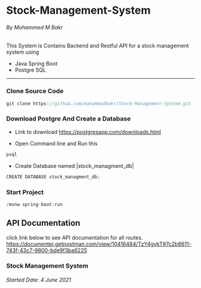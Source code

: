 # Stock-Management-System
###### By Mohammed M Bakr
This System is Contains Backend and Restful API for a stock management system using
- Java Spring Boot
- Postgre SQL


****

### Clone Source Code

```java
git clone https://github.com/mahammadbakr/Stock-Management-System.git
```

### Download Postgre And Create a Database
- Link to download
  https://postgresapp.com/downloads.html
  
- Open Command line and Run this
```java
psql
```

- Create Database named |stock_managment_db|
```java
CREATE DATABASE stock_managment_db;
```


### Start Project

```java
/mvnw spring-boot:run
```


## API Documentation 
click link below to see
API documentation for all routes.
https://documenter.getpostman.com/view/10416484/TzY4gvkT#7c2b6611-743f-43c7-9800-bde9f3ba6225


### Stock Management System
###### Started Date: 4 June 2021



